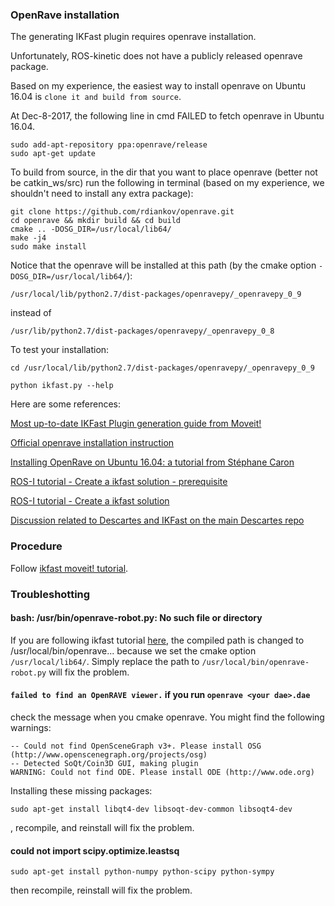 ### OpenRave installation

The generating IKFast plugin requires openrave installation.

Unfortunately, ROS-kinetic does not have a publicly released openrave package.

Based on my experience, the easiest way to install openrave on Ubuntu 16.04 is `clone it and build from source`.

At Dec-8-2017, the following line in cmd FAILED to fetch openrave in Ubuntu 16.04.

```
sudo add-apt-repository ppa:openrave/release
sudo apt-get update
```

To build from source, in the dir that you want to place openrave (better not be catkin_ws/src) run the following in terminal (based on my experience, we shouldn't need to install any extra package):

```
git clone https://github.com/rdiankov/openrave.git
cd openrave && mkdir build && cd build
cmake .. -DOSG_DIR=/usr/local/lib64/
make -j4
sudo make install
```

Notice that the openrave will be installed at this path (by the cmake option `-DOSG_DIR=/usr/local/lib64/`):

```
/usr/local/lib/python2.7/dist-packages/openravepy/_openravepy_0_9
```

instead of 

```
/usr/lib/python2.7/dist-packages/openravepy/_openravepy_0_8
```

To test your installation:

```
cd /usr/local/lib/python2.7/dist-packages/openravepy/_openravepy_0_9

python ikfast.py --help
```

Here are some references:

[Most up-to-date IKFast Plugin generation guide from Moveit!](http://wiki.ros.org/Industrial/Tutorials/Create_a_Fast_IK_Solution/Prerequisites)

[Official openrave installation instruction](http://openrave.org/docs/latest_stable/install/#compile-from-sources)

[Installing OpenRave on Ubuntu 16.04: a tutorial from Stéphane Caron](https://scaron.info/teaching/installing-openrave-on-ubuntu-16.04.html)

[ROS-I tutorial - Create a ikfast solution - prerequisite](http://wiki.ros.org/Industrial/Tutorials/Create_a_Fast_IK_Solution/Prerequisites)

[ROS-I tutorial - Create a ikfast solution](http://wiki.ros.org/Industrial/Tutorials/Create_a_Fast_IK_Solution)

[Discussion related to Descartes and IKFast on the main Descartes repo](https://github.com/ros-industrial-consortium/descartes/issues/204)

### Procedure

Follow [ikfast moveit! tutorial](http://docs.ros.org/indigo/api/moveit_ikfast/html/doc/ikfast_tutorial.html).

### Troubleshotting

#### bash: /usr/bin/openrave-robot.py: No such file or directory

If you are following ikfast tutorial [here](http://docs.ros.org/indigo/api/moveit_ikfast/html/doc/ikfast_tutorial.html), the compiled path is changed to /usr/local/bin/openrave... because we set the cmake option `/usr/local/lib64/`. Simply replace the path to `/usr/local/bin/openrave-robot.py` will fix the problem.

#### `failed to find an OpenRAVE viewer.` if you run `openrave <your dae>.dae`

check the message when you cmake openrave. You might find the following warnings:

```
-- Could not find OpenSceneGraph v3+. Please install OSG (http://www.openscenegraph.org/projects/osg)
-- Detected SoQt/Coin3D GUI, making plugin
WARNING: Could not find ODE. Please install ODE (http://www.ode.org)
```

Installing these missing packages:

```
sudo apt-get install libqt4-dev libsoqt-dev-common libsoqt4-dev
```

, recompile, and reinstall will fix the problem.

#### could not import scipy.optimize.leastsq

```
sudo apt-get install python-numpy python-scipy python-sympy 
```

then recompile, reinstall will fix the problem.


